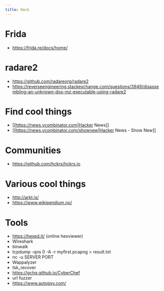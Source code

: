 ```yaml
---
title: Hack
---
```


# Frida
* https://frida.re/docs/home/

# radare2
* https://github.com/radareorg/radare2
* https://reverseengineering.stackexchange.com/questions/3949/disassembling-an-unknown-dos-mz-executable-using-radare2

#  Find cool things 
* [[https://news.ycombinator.com|Hacker News]]
* [[https://news.ycombinator.com/shownew|Hacker News - Show New]]

#  Communities 
* https://github.com/hckrs/hckrs.io

#  Various cool things 
* http://arkt.is/
* https://www.wikipendium.no/

# Tools
* https://hexed.it/ (online hexviewer)
* Wireshark
* binwalk
* tcpdump -qns 0 -A -r  myfirst.pcapng > result.txt
* nc -u SERVER PORT
* Wappalyzer
* tsk_recover
* https://gchq.github.io/CyberChef
* url fuzzer
* https://www.autopsy.com/
